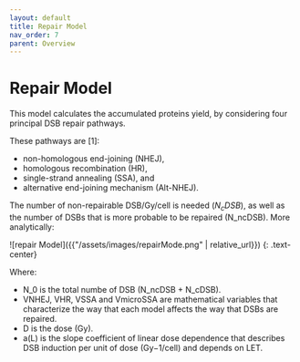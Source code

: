 ```yaml
---
layout: default
title: Repair Model
nav_order: 7
parent: Overview
---
```

# Repair Model

This model calculates the accumulated proteins yield, by considering four principal DSB repair pathways. 

These pathways are [1]: 
- non-homologous end-joining (NHEJ),
- homologous recombination (HR), 
- single-strand annealing (SSA), and 
- alternative end-joining mechanism (Alt-NHEJ). 

The number of non-repairable DSB/Gy/cell is needed ($N_cDSB$), as well as the number of DSBs that is more probable to be repaired (N_ncDSB). More analytically:

![repair Model]({{"/assets/images/repairMode.png" | relative_url}})
{: .text-center}


Where: 
- N_0 is the total numbe of DSB (N_ncDSB + N_cDSB). 
- VNHEJ, VHR, VSSA and VmicroSSA are mathematical variables that characterize the way that each model affects 
the way that DSBs are repaired. 
- D is the dose (Gy). 
- a(L) is the slope coefficient of linear dose dependence that describes DSB induction per unit of dose (Gy−1/cell) and depends on LET. 
